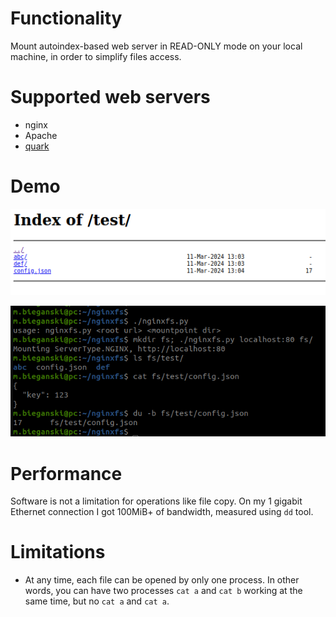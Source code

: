 # Functionality

Mount autoindex-based web server in READ-ONLY mode on your local machine, in order to simplify files access.

# Supported web servers
* nginx
* Apache
* [quark](https://tools.suckless.org/quark/)

# Demo

![Browser view](./index.html.png)

![Linux CLI view](./mount.view.png)

# Performance

Software is not a limitation for operations like file copy. On my 1 gigabit Ethernet connection I got 100MiB+ of bandwidth, measured using `dd` tool.

# Limitations

* At any time, each file can be opened by only one process. In other words, you can have two processes `cat a` and `cat b` working at the same time, but no `cat a` and `cat a`.